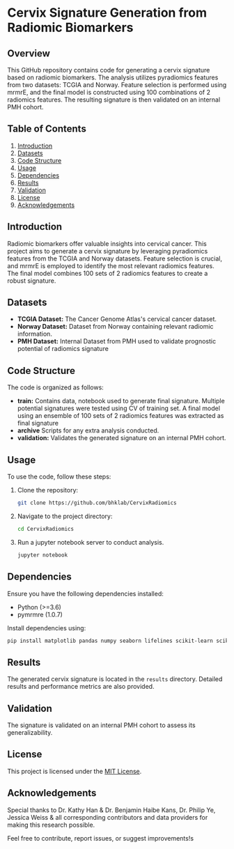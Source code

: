 # Cervix Signature Generation from Radiomic Biomarkers

## Overview

This GitHub repository contains code for generating a cervix signature based on radiomic biomarkers. The analysis utilizes pyradiomics features from two datasets: TCGIA and Norway. Feature selection is performed using mrmrE, and the final model is constructed using 100 combinations of 2 radiomics features. The resulting signature is then validated on an internal PMH cohort.

## Table of Contents

1. [Introduction](#introduction)
2. [Datasets](#datasets)
3. [Code Structure](#code-structure)
4. [Usage](#usage)
5. [Dependencies](#dependencies)
6. [Results](#results)
7. [Validation](#validation)
8. [License](#license)
9. [Acknowledgements](#acknowledgements)

## Introduction

Radiomic biomarkers offer valuable insights into cervical cancer. This project aims to generate a cervix signature by leveraging pyradiomics features from the TCGIA and Norway datasets. Feature selection is crucial, and mrmrE is employed to identify the most relevant radiomics features. The final model combines 100 sets of 2 radiomics features to create a robust signature.

## Datasets

- **TCGIA Dataset:** The Cancer Genome Atlas's cervical cancer dataset.
- **Norway Dataset:** Dataset from Norway containing relevant radiomic information.
- **PMH Dataset:** Internal Dataset from PMH used to validate prognostic potential of radiomics signature

## Code Structure

The code is organized as follows:

- **train:** Contains data, notebook used to generate final signature. Multiple potential signatures were tested using CV of training set. A final model using an ensemble of 100 sets of 2 radiomics features was extracted as final signature
- **archive** Scripts for any extra analysis conducted.
- **validation:** Validates the generated signature on an internal PMH cohort.

## Usage

To use the code, follow these steps:

1. Clone the repository:

   ```bash
   git clone https://github.com/bhklab/CervixRadiomics
   ```

2. Navigate to the project directory:

   ```bash
   cd CervixRadiomics
   ```

3. Run a jupyter notebook server to conduct analysis.

   ```bash
   jupyter notebook
   ```

## Dependencies

Ensure you have the following dependencies installed:

- Python (>=3.6)
- pymrmre (1.0.7)

Install dependencies using:

```bash
pip install matplotlib pandas numpy seaborn lifelines scikit-learn scikit-image pymrmre
```

## Results

The generated cervix signature is located in the `results` directory. Detailed results and performance metrics are also provided.

## Validation

The signature is validated on an internal PMH cohort to assess its generalizability.

## License

This project is licensed under the [MIT License](LICENSE).

## Acknowledgements

Special thanks to Dr. Kathy Han & Dr. Benjamin Haibe Kans, Dr. Philip Ye, Jessica Weiss & all corresponding contributors and data providers for making this research possible.

Feel free to contribute, report issues, or suggest improvements!s